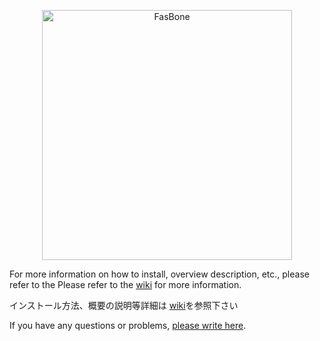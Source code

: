 <p align="center"><img src="https://d3fy1q62gxauop.cloudfront.net/media/images/bone-logo_2.png" width="400" alt="FasBone"></p>
<p>For more information on how to install, overview description, etc., please refer to the
Please refer to the <a href="https://github.com/segmentation4lt/fasbone/wiki/%E2%80%98FasBone%E2%80%99-Introduction-guide">wiki</a> for more information.</p>
<p>インストール方法、概要の説明等詳細は
<a href="https://github.com/segmentation4lt/fasbone/wiki/%E2%80%98FasBone%E2%80%99-Introduction-guide">wiki</a>を参照下さい</p>

<p>If you have any questions or problems, <a href="https://github.com/segmentation4lt/fasbone/issues">please write here</a>.</p>

